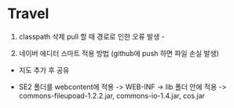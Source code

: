 # Travel

1. classpath 삭제 pull 할 때 경로로 인한 오류 발생 -

2. 네이버 에디터 스마트 적용 방법 (github에 push 하면 파일 손실 발생)
- 지도 추가 후 공유


- SE2 폴더를 webcontent에 적용 -> WEB-INF -> lib 폴더 안에 적용 -> commons-fileupoad-1.2.2.jar, commons-io-1.4.jar, cos.jar
  
